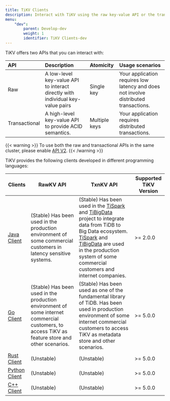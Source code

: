 ```yaml
---
title: TiKV Clients
description: Interact with TiKV using the raw key-value API or the transactional key-value API.
menu:
    "dev":
        parent: Develop-dev
        weight: 1
        identifier: TiKV Clients-dev
---
```


TiKV offers two APIs that you can interact with:

| API           | Description                                                                    | Atomicity     | Usage scenarios                                                                      |
|:------------- |:------------------------------------------------------------------------------ |:------------- |:------------------------------------------------------------------------------------ |
| Raw           | A low-level key-value API to interact directly with individual key-value pairs | Single key    | Your application requires low latency and does not involve distributed transactions. |
| Transactional | A high-level key-value API to provide ACID semantics.                          | Multiple keys | Your application requires distributed transactions.                                  |

{{< warning >}}
To use both the raw and transactional APIs in the same cluster, please enable [API V2](../../../concepts/explore-tikv-features/api-v2).
{{< /warning >}}

TiKV provides the following clients developed in different programming languages:

| Clients                    | RawKV API         | TxnKV API         | Supported TiKV Version |
| -------------------------- | ----------------- | ----------------- | ---------------------- |
| [Java Client](../java)     | (Stable) Has been used in the production environment of some commercial customers in latency sensitive systems. | (Stable) Has been used in the [TiSpark] and [TiBigData] project to integrate data from TiDB to Big Data ecosystem. [TiSpark] and [TiBigData] are used in the production system of some commercial customers and internet companies. | >= 2.0.0               |
| [Go Client](../go)         | (Stable) Has been used in the production environment of some internet commercial customers, to access TiKV as feature store and other scenarios. | (Stable) Has been used as one of the fundamental library of TiDB. Has been used in production environment of some internet commercial customers to access TiKV as metadata store and other scenarios. | >= 5.0.0               |
| [Rust Client](../rust)     | (Unstable)        | (Unstable)        | >= 5.0.0               |
| [Python Client](../python) | (Unstable)        | (Unstable)        | >= 5.0.0               |
| [C++ Client](../cpp)       | (Unstable)        | (Unstable)        | >= 5.0.0               |

[TiSpark]: https://github.com/pingcap/tispark
[TiBigData]: https://github.com/tidb-incubator/TiBigData
